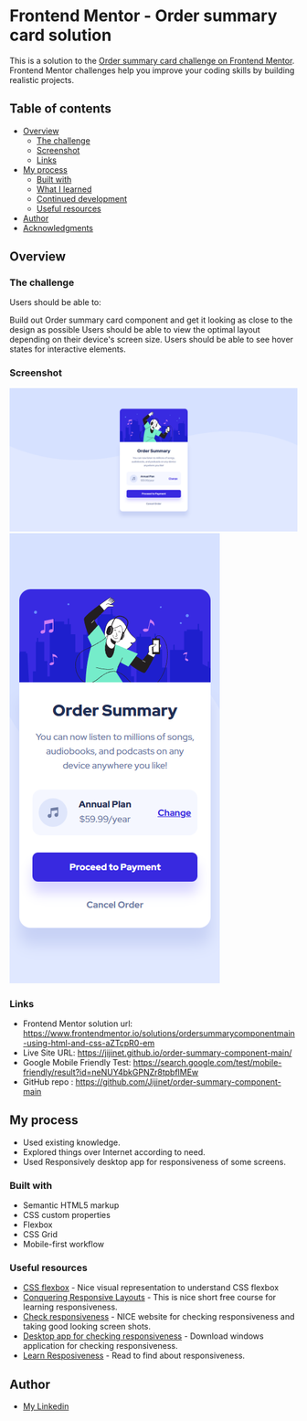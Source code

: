 # Frontend Mentor - Order summary card solution

This is a solution to the [Order summary card challenge on Frontend Mentor](https://www.frontendmentor.io/challenges/order-summary-component-QlPmajDUj). Frontend Mentor challenges help you improve your coding skills by building realistic projects.

## Table of contents

- [Overview](#overview)
  - [The challenge](#the-challenge)
  - [Screenshot](#screenshot)
  - [Links](#links)
- [My process](#my-process)
  - [Built with](#built-with)
  - [What I learned](#what-i-learned)
  - [Continued development](#continued-development)
  - [Useful resources](#useful-resources)
- [Author](#author)
- [Acknowledgments](#acknowledgments)

## Overview

### The challenge

Users should be able to:

Build out Order summary card component and get it looking as close to the design as possible
Users should be able to view the optimal layout depending on their device's screen size.
Users should be able to see hover states for interactive elements.

### Screenshot

![PC View](./screenshots/Capture%20d%E2%80%99%C3%A9cran%202023-02-24%20160848.png)
![Mobile view](./screenshots/Capture%20d%E2%80%99%C3%A9cran%202023-02-24%20161024.png)

### Links

- Frontend Mentor solution url: https://www.frontendmentor.io/solutions/ordersummarycomponentmain-using-html-and-css-aZTcpR0-em
- Live Site URL: https://jijinet.github.io/order-summary-component-main/
- Google Mobile Friendly Test: https://search.google.com/test/mobile-friendly/result?id=neNUY4bkGPNZr8tpbflMEw
- GitHub repo : https://github.com/Jijinet/order-summary-component-main

## My process

- Used existing knowledge.
- Explored things over Internet according to need.
- Used Responsively desktop app for responsiveness of some screens.

### Built with

- Semantic HTML5 markup
- CSS custom properties
- Flexbox
- CSS Grid
- Mobile-first workflow

### Useful resources

- [CSS flexbox](https://css-tricks.com/snippets/css/a-guide-to-flexbox/) - Nice visual representation to understand CSS flexbox
- [Conquering Responsive Layouts](https://courses.kevinpowell.co/conquering-responsive-layouts) - This is nice short free course for learning responsiveness.
- [Check responsiveness](https://www.lambdatest.com/mobile-view-website) - NICE website for checking responsiveness and taking good looking screen shots.
- [Desktop app for checking responsiveness](https://responsively.app/) - Download windows application for checking responsiveness.
- [Learn Resposiveness](https://web.dev/learn/design/) - Read to find about responsiveness.

## Author

- [My Linkedin](https://www.linkedin.com/in/jihane-arfi/)
